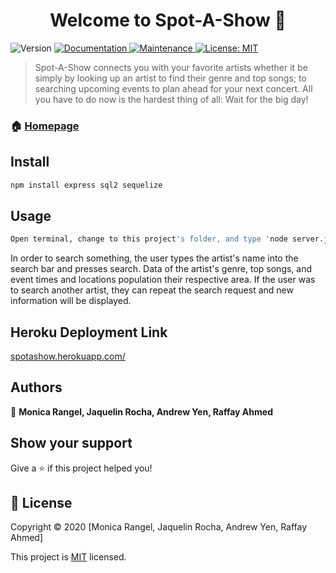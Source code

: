 <h1 align="center">Welcome to Spot-A-Show 👋</h1>
<p>
  <img alt="Version" src="https://img.shields.io/badge/version-2.0.0-blue.svg?cacheSeconds=2592000" />
  <a href="https://github.com/monicarangel95/Project-2#readme" target="_blank">
    <img alt="Documentation" src="https://img.shields.io/badge/documentation-yes-brightgreen.svg" />
  </a>
  <a href="https://github.com/monicarangel95/Project-2/graphs/commit-activity" target="_blank">
    <img alt="Maintenance" src="https://img.shields.io/badge/Maintained%3F-yes-green.svg" />
  </a>
  <a href="https://github.com/monicarangel95/Project-2/blob/master/LICENSE" target="_blank">
    <img alt="License: MIT" src="https://img.shields.io/github/license/monicarangel95/project-2" />
  </a>
</p>

> Spot-A-Show connects you with your favorite artists whether it be simply by looking up an artist to find their genre and top songs; to searching upcoming events to plan ahead for your next concert. All you have to do now is the hardest thing of all: Wait for the big day!

### 🏠 [Homepage](https://github.com/monicarangel95/Project-2)

## Install

```sh
npm install express sql2 sequelize
```

## Usage

```sh
Open terminal, change to this project's folder, and type 'node server.js'
```

In order to search something, the user types the artist's name into the search bar and presses search. Data of the artist's genre, top songs, and event times and locations population their respective area. If the user was to search another artist, they can repeat the search request and new information will be displayed.

## Heroku Deployment Link

[spotashow.herokuapp.com/](https://spotashow.herokuapp.com/)

## Authors

👤 **Monica Rangel, Jaquelin Rocha, Andrew Yen, Raffay Ahmed**

## Show your support

Give a ⭐️ if this project helped you!

## 📝 License

Copyright © 2020 [Monica Rangel, Jaquelin Rocha, Andrew Yen, Raffay Ahmed]

This project is [MIT](https://github.com/monicarangel95/Project-2/blob/master/LICENSE) licensed.
